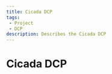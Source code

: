 ```yaml
---
title: Cicada DCP
tags: 
 - Project
 - DCP
description: Describes the Cicada DCP
---
```


# Cicada DCP
